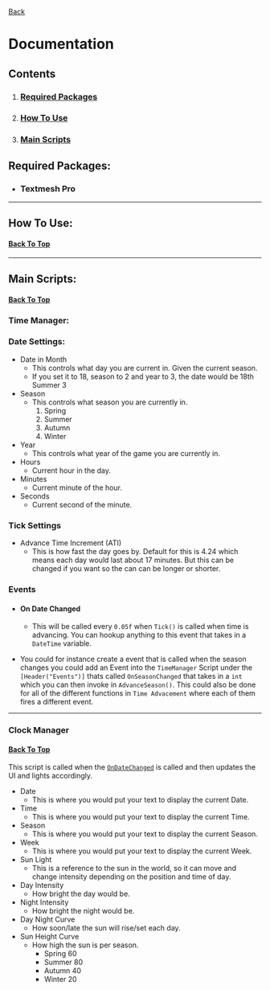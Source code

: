 [Back](../../../../README.md)
# **Documentation**
## **Contents**
1) ### [Required Packages](#required-packages-1)
2) ### [How To Use](#how-to-use-1)
3) ### [Main Scripts](#main-scripts-1)
## **Required Packages**:

- ### Textmesh Pro
___
## **How To Use**:
#### [Back To Top](#documentation)
___
## **Main Scripts**:
#### [Back To Top](#documentation)
### **Time Manager**:
### Date Settings:
- Date in Month
    - This controls what day you are current in. Given the current season.
    - If you set it to 18, season to 2 and year to 3, the date would be 18th Summer 3
- Season
    - This controls what season you are currently in.
        1) Spring
        2) Summer
        3) Autumn
        4) Winter
- Year
    - This controls what year of the game you are currently in.
- Hours
    - Current hour in the day.
- Minutes
    - Current minute of the hour.
- Seconds
    - Current second of the minute.

### Tick Settings
- Advance Time Increment (ATI)
    - This is how fast the day goes by. Default for this is 4.24 which means each day would last about 17 minutes. But this can be changed if you want so the can can be longer or shorter.
### Events
- #### On Date Changed
    - This will be called every `0.05f` when `Tick()` is called when time is advancing. You can hookup anything to this event that takes in a `DateTime` variable.

- You could for instance create a event that is called when the season changes you could add an Event into the `TimeManager` Script under the `[Header("Events")]` thats called `OnSeasonChanged` that takes in a `int` which you can then invoke in `AdvanceSeason()`. This could also be done for all of the different functions in `Time Advacement` where each of them fires a different event.
___
### **Clock Manager**
#### [Back To Top](#documentation)
This script is called when the [`OnDateChanged`](#on-date-changed) is called and then updates the UI and lights accordingly.
- Date
    - This is where you would put your text to display the current Date.
- Time
    - This is where you would put your text to display the current Time.
- Season
    - This is where you would put your text to display the current Season.
- Week
    - This is where you would put your text to display the current Week.
- Sun Light
    - This is a reference to the sun in the world, so it can move and change intensity depending on the position and time of day.
- Day Intensity
    - How bright the day would be.
- Night Intensity
    - How bright the night would be.
- Day Night Curve
    - How soon/late the sun will rise/set each day.
- Sun Height Curve
    - How high the sun is per season.
        - Spring 60
        - Summer 80
        - Autumn 40
        - Winter 20